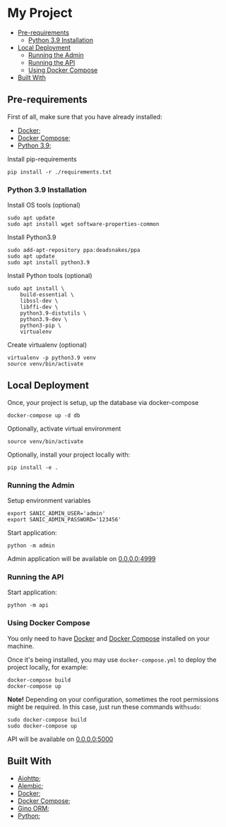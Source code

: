 # My Project

- [Pre-requirements](#pre-requirements)
    - [Python 3.9 Installation](#python-39-installation)
- [Local Deployment](#local-deployment)
    - [Running the Admin](#running-the-admin)
    - [Running the API](#running-the-api)
    - [Using Docker Compose](#using-docker-compose)
- [Built With](#built-with)

## Pre-requirements

First of all, make sure that you have already installed:
* [Docker](https://docs.docker.com/engine/install/ubuntu/);
* [Docker Compose](https://docs.docker.com/compose/install/);
* [Python 3.9](#python-39-installation);


Install pip-requirements
```shell script
pip install -r ./requirements.txt
```

### Python 3.9 Installation

Install OS tools (optional)
```shell script
sudo apt update 
sudo apt install wget software-properties-common
```

Install Python3.9
```shell script
sudo add-apt-repository ppa:deadsnakes/ppa
sudo apt update 
sudo apt install python3.9 
```

Install Python tools (optional)
```shell script
sudo apt install \
    build-essential \
    libssl-dev \
    libffi-dev \
    python3.9-distutils \
    python3.9-dev \
    python3-pip \
    virtualenv
```

Create virtualenv (optional)
```shell script
virtualenv -p python3.9 venv
source venv/bin/activate
```

## Local Deployment

Once, your project is setup, up the database via docker-compose
```shell script
docker-compose up -d db
```

Optionally, activate virtual environment
```shell script
source venv/bin/activate
```

Optionally, install your project locally with:
```shell script
pip install -e .
```

### Running the Admin

Setup environment variables
```shell script
export SANIC_ADMIN_USER='admin'
export SANIC_ADMIN_PASSWORD='123456'
```

Start application:
```shell script
python -m admin
```

Admin application will be available on [0.0.0.0:4999](http://0.0.0.0:4999/)

### Running the API

Start application:
```shell script
python -m api
```

### Using Docker Compose

You only need to have [Docker](https://docs.docker.com/engine/install/ubuntu/)
  and [Docker Compose](https://docs.docker.com/compose/install/) installed on
  your machine.

Once it's being installed, you may use `docker-compose.yml` to deploy the project
  locally, for example:
```shell script
docker-compose build
docker-compose up
```

**Note!** Depending on your configuration, sometimes the root permissions might
  be required. In this case, just run these commands with`sudo`:
```shell script
sudo docker-compose build
sudo docker-compose up
```


API will be available on [0.0.0.0:5000](http://0.0.0.0:5000/)

## Built With

* [Aiohttp]();
* [Alembic]();
* [Docker](https://docs.docker.com/engine/install/ubuntu/);
* [Docker Compose](https://docs.docker.com/compose/install/);
* [Gino ORM]();
* [Python]();
